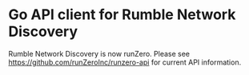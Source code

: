 # Go API client for Rumble Network Discovery

Rumble Network Discovery is now runZero. Please see https://github.com/runZeroInc/runzero-api for current API information.
